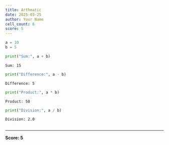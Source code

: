 ```yaml
---
title: Arthmatic
date: 2025-03-25
author: Your Name
cell_count: 6
score: 5
---
```


```python
a = 10
b = 5
```


```python
print("Sum:", a + b)
```

    Sum: 15



```python
print("Difference:", a - b)
```

    Difference: 5



```python
print("Product:", a * b)
```

    Product: 50



```python
print("Division:", a / b)
```

    Division: 2.0



```python

```


---
**Score: 5**
